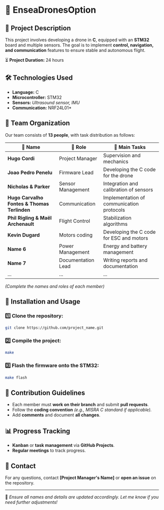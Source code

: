 # 🚁 EnseaDronesOption

## 📌 Project Description
This project involves developing a drone in **C**, equipped with an **STM32** board and multiple sensors. The goal is to implement **control, navigation, and communication** features to ensure stable and autonomous flight.

⏳ **Project Duration:** 24 hours

## 🛠️ Technologies Used
- **Language:** C
- **Microcontroller:** STM32
- **Sensors:** *Ultrasound sensor, IMU*
- **Communication:** NRF24L01*

## 👥 Team Organization
Our team consists of **13 people**, with task distribution as follows:

| 👤 Name | 🎯 Role | 📝 Main Tasks |
|---------|--------|--------------|
| **Hugo Cordi** | Project Manager | Supervision and mechanics |
| **Joao Pedro Penelu** | Firmware Lead | Developing the C code for the drone |
| **Nicholas & Parker** | Sensor Management | Integration and calibration of sensors |
| **Hugo Carvalho Fontes & Thomas Terlinden** | Communication | Implementation of communication protocols |
| **Phil Rigling & Maël Archenault** | Flight Control | Stabilization algorithms |
| **Kevin Dugard** | Motors coding | Developing the C code for ESC and motors | 
| **Name 6** | Power Management | Energy and battery management |
| **Name 7** | Documentation Lead | Writing reports and documentation |
| ... | ... | ... |

*(Complete the names and roles of each member)*

## 🚀 Installation and Usage
### 1️⃣ Clone the repository:
```bash
git clone https://github.com/project_name.git
```

### 2️⃣ Compile the project:
```bash
make
```

### 3️⃣ Flash the firmware onto the STM32:
```bash
make flash
```

## 🤝 Contribution Guidelines
- Each member must **work on their branch** and submit **pull requests**.
- Follow the **coding convention** *(e.g., MISRA C standard if applicable).*
- Add **comments** and document **all changes**.

## 📊 Progress Tracking
- **Kanban** or **task management** via **GitHub Projects**.
- **Regular meetings** to track progress.

## 📩 Contact
For any questions, contact **[Project Manager's Name]** or **open an issue** on the repository.

---

🔧 *Ensure all names and details are updated accordingly. Let me know if you need further adjustments!*
